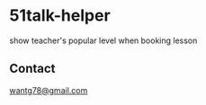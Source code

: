 51talk-helper
=======
show teacher's popular level when booking lesson

## Contact
wantg78@gmail.com
